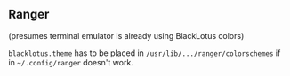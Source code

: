 ## Ranger 
(presumes terminal emulator is already using BlackLotus colors)

```blacklotus.theme``` has to be placed in ```/usr/lib/.../ranger/colorschemes``` if in ```~/.config/ranger``` doesn't work.
